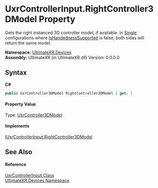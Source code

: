 # UxrControllerInput.RightController3DModel Property 
 

Gets the right instanced 3D controller model, if available. In <a href="T_UltimateXR_Devices_UxrControllerSetupType">Single</a> configurations where <a href="P_UltimateXR_Devices_IUxrControllerInput_IsHandednessSupported">IsHandednessSupported</a> is false, both sides will return the same model.

**Namespace:**&nbsp;<a href="N_UltimateXR_Devices">UltimateXR.Devices</a><br />**Assembly:**&nbsp;UltimateXR (in UltimateXR.dll) Version: 0.0.0.0

## Syntax

**C#**<br />
``` C#
public UxrController3DModel RightController3DModel { get; }
```


#### Property Value
Type: <a href="T_UltimateXR_Devices_Visualization_UxrController3DModel">UxrController3DModel</a>

#### Implements
<a href="P_UltimateXR_Devices_IUxrControllerInput_RightController3DModel">IUxrControllerInput.RightController3DModel</a><br />

## See Also


#### Reference
<a href="T_UltimateXR_Devices_UxrControllerInput">UxrControllerInput Class</a><br /><a href="N_UltimateXR_Devices">UltimateXR.Devices Namespace</a><br />